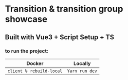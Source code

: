 # Transition & transition group showcase
## Built with Vue3 + Script Setup + TS
### to run the project:
| Docker | Locally |
|--|--|
| `client % rebuild-local` | `Yarn run dev` |
